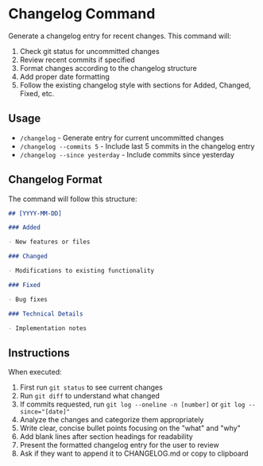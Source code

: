 # Changelog Command

Generate a changelog entry for recent changes. This command will:
1. Check git status for uncommitted changes
2. Review recent commits if specified
3. Format changes according to the changelog structure
4. Add proper date formatting
5. Follow the existing changelog style with sections for Added, Changed, Fixed, etc.

## Usage
- `/changelog` - Generate entry for current uncommitted changes
- `/changelog --commits 5` - Include last 5 commits in the changelog entry
- `/changelog --since yesterday` - Include commits since yesterday

## Changelog Format
The command will follow this structure:
```markdown
## [YYYY-MM-DD]

### Added

- New features or files

### Changed

- Modifications to existing functionality

### Fixed

- Bug fixes

### Technical Details

- Implementation notes
```

## Instructions
When executed:
1. First run `git status` to see current changes
2. Run `git diff` to understand what changed
3. If commits requested, run `git log --oneline -n [number]` or `git log --since="[date]"`
4. Analyze the changes and categorize them appropriately
5. Write clear, concise bullet points focusing on the "what" and "why"
6. Add blank lines after section headings for readability
7. Present the formatted changelog entry for the user to review
8. Ask if they want to append it to CHANGELOG.md or copy to clipboard